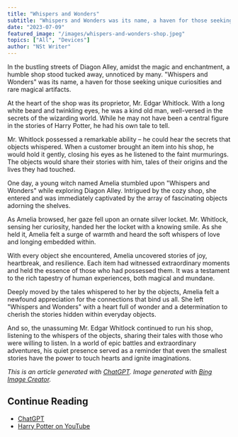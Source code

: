 ```yaml
---
title: "Whispers and Wonders"
subtitle: "Whispers and Wonders was its name, a haven for those seeking unique curiosities and rare magical artifacts."
date: "2023-07-09"
featured_image: "/images/whispers-and-wonders-shop.jpeg"
topics: ["All", "Devices"]
author: "NSt Writer"
---
```


In the bustling streets of Diagon Alley, amidst the magic and enchantment, a humble shop stood tucked away, unnoticed by many. "Whispers and Wonders" was its name, a haven for those seeking unique curiosities and rare magical artifacts.

At the heart of the shop was its proprietor, Mr. Edgar Whitlock. With a long white beard and twinkling eyes, he was a kind old man, well-versed in the secrets of the wizarding world. While he may not have been a central figure in the stories of Harry Potter, he had his own tale to tell.

Mr. Whitlock possessed a remarkable ability – he could hear the secrets that objects whispered. When a customer brought an item into his shop, he would hold it gently, closing his eyes as he listened to the faint murmurings. The objects would share their stories with him, tales of their origins and the lives they had touched.

One day, a young witch named Amelia stumbled upon "Whispers and Wonders" while exploring Diagon Alley. Intrigued by the cozy shop, she entered and was immediately captivated by the array of fascinating objects adorning the shelves.

As Amelia browsed, her gaze fell upon an ornate silver locket. Mr. Whitlock, sensing her curiosity, handed her the locket with a knowing smile. As she held it, Amelia felt a surge of warmth and heard the soft whispers of love and longing embedded within.

With every object she encountered, Amelia uncovered stories of joy, heartbreak, and resilience. Each item had witnessed extraordinary moments and held the essence of those who had possessed them. It was a testament to the rich tapestry of human experiences, both magical and mundane.

Deeply moved by the tales whispered to her by the objects, Amelia felt a newfound appreciation for the connections that bind us all. She left "Whispers and Wonders" with a heart full of wonder and a determination to cherish the stories hidden within everyday objects.

And so, the unassuming Mr. Edgar Whitlock continued to run his shop, listening to the whispers of the objects, sharing their tales with those who were willing to listen. In a world of epic battles and extraordinary adventures, his quiet presence served as a reminder that even the smallest stories have the power to touch hearts and ignite imaginations.

_This is an article generated with [ChatGPT](https://chat.openai.com/). Image generated with [Bing Image Creator](https://www.bing.com/create)._

## Continue Reading

- [ChatGPT](https://chat.openai.com/)
- [Harry Potter on YouTube](https://www.youtube.com/@harrypotter)
